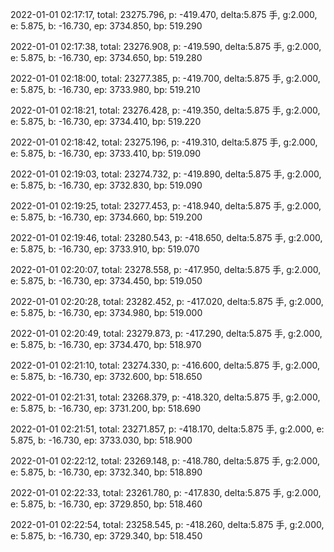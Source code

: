 2022-01-01 02:17:17, total: 23275.796, p: -419.470, delta:5.875 手, g:2.000, e: 5.875, b: -16.730, ep: 3734.850, bp: 519.290

2022-01-01 02:17:38, total: 23276.908, p: -419.590, delta:5.875 手, g:2.000, e: 5.875, b: -16.730, ep: 3734.650, bp: 519.280

2022-01-01 02:18:00, total: 23277.385, p: -419.700, delta:5.875 手, g:2.000, e: 5.875, b: -16.730, ep: 3733.980, bp: 519.210

2022-01-01 02:18:21, total: 23276.428, p: -419.350, delta:5.875 手, g:2.000, e: 5.875, b: -16.730, ep: 3734.410, bp: 519.220

2022-01-01 02:18:42, total: 23275.196, p: -419.310, delta:5.875 手, g:2.000, e: 5.875, b: -16.730, ep: 3733.410, bp: 519.090

2022-01-01 02:19:03, total: 23274.732, p: -419.890, delta:5.875 手, g:2.000, e: 5.875, b: -16.730, ep: 3732.830, bp: 519.090

2022-01-01 02:19:25, total: 23277.453, p: -418.940, delta:5.875 手, g:2.000, e: 5.875, b: -16.730, ep: 3734.660, bp: 519.200

2022-01-01 02:19:46, total: 23280.543, p: -418.650, delta:5.875 手, g:2.000, e: 5.875, b: -16.730, ep: 3733.910, bp: 519.070

2022-01-01 02:20:07, total: 23278.558, p: -417.950, delta:5.875 手, g:2.000, e: 5.875, b: -16.730, ep: 3734.450, bp: 519.050

2022-01-01 02:20:28, total: 23282.452, p: -417.020, delta:5.875 手, g:2.000, e: 5.875, b: -16.730, ep: 3734.980, bp: 519.000

2022-01-01 02:20:49, total: 23279.873, p: -417.290, delta:5.875 手, g:2.000, e: 5.875, b: -16.730, ep: 3734.470, bp: 518.970

2022-01-01 02:21:10, total: 23274.330, p: -416.600, delta:5.875 手, g:2.000, e: 5.875, b: -16.730, ep: 3732.600, bp: 518.650

2022-01-01 02:21:31, total: 23268.379, p: -418.320, delta:5.875 手, g:2.000, e: 5.875, b: -16.730, ep: 3731.200, bp: 518.690

2022-01-01 02:21:51, total: 23271.857, p: -418.170, delta:5.875 手, g:2.000, e: 5.875, b: -16.730, ep: 3733.030, bp: 518.900

2022-01-01 02:22:12, total: 23269.148, p: -418.780, delta:5.875 手, g:2.000, e: 5.875, b: -16.730, ep: 3732.340, bp: 518.890

2022-01-01 02:22:33, total: 23261.780, p: -417.830, delta:5.875 手, g:2.000, e: 5.875, b: -16.730, ep: 3729.850, bp: 518.460

2022-01-01 02:22:54, total: 23258.545, p: -418.260, delta:5.875 手, g:2.000, e: 5.875, b: -16.730, ep: 3729.340, bp: 518.450